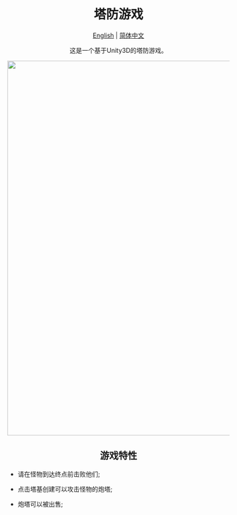 # <div align="center">塔防游戏</div>

<div align="center">

  [English](README.md) | [简体中文](README.zh-CN.md)

这是一个基于Unity3D的塔防游戏。
  <p>
      <img width="850" src="https://user-images.githubusercontent.com/71301342/210209694-1ad91647-6377-4b7c-820e-5aaef8930e1d.png">
  </p>

</div>

## <div align="center">游戏特性<div/>
  
* 请在怪物到达终点前击败他们;
  
* 点击塔基创建可以攻击怪物的炮塔;
  
* 炮塔可以被出售;
  

